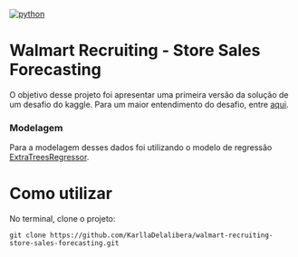 [![python](https://img.shields.io/badge/python-3.8-blue.svg)](https://www.python.org/)

# Walmart Recruiting - Store Sales Forecasting

O objetivo desse projeto foi apresentar uma primeira versão da solução de um desafio do kaggle. Para um maior entendimento do desafio, entre [aqui](https://www.kaggle.com/c/walmart-recruiting-store-sales-forecasting).

### Modelagem

Para a modelagem desses dados foi utilizando o modelo de regressão [ExtraTreesRegressor](https://scikit-learn.org/stable/modules/generated/sklearn.ensemble.ExtraTreesRegressor.html).

# Como utilizar

No terminal, clone o projeto:

```
git clone https://github.com/KarllaDelalibera/walmart-recruiting-store-sales-forecasting.git
```

